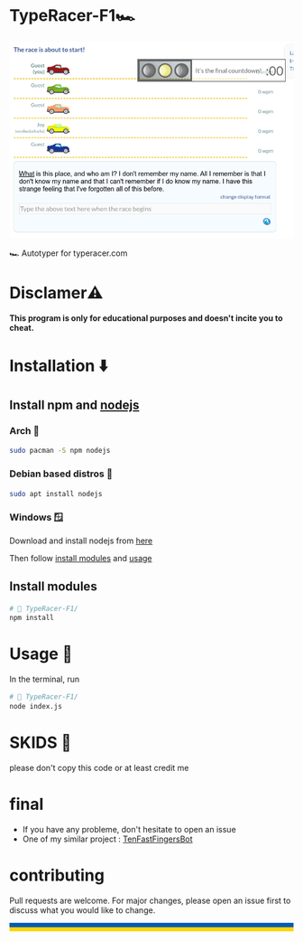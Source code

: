 # TypeRacer-F1🏎️

![screenshot](screenshot.gif)

🏎️ Autotyper for typeracer.com

# Disclamer⚠️

**This program is only for educational purposes and doesn't incite you to cheat.**

# Installation ⬇️

## Install npm and [nodejs](https://nodejs.org/en/) 

### Arch 🐧

```bash
sudo pacman -S npm nodejs
```

### Debian based distros 🐧

```bash 
sudo apt install nodejs
```

### Windows 🪟 

Download and install nodejs from [here](https://nodejs.org/en/)

Then follow [install modules](#install-modules) and [usage](#usage-)

## Install modules

```bash
# 📂 TypeRacer-F1/
npm install
```

# Usage 🌟

In the terminal, run

```bash
# 📂 TypeRacer-F1/
node index.js
```

# SKIDS 👶

please don't copy this code or at least credit me 

# final

* If you have any probleme, don't hesitate to open an issue
* One of my similar project : [TenFastFingersBot](https://github.com/SkwalExe/TenFastFingersBot)

# contributing

Pull requests are welcome. For major changes, please open an issue first to discuss what you would like to change.        
   
<a href="https://github.com/SkwalExe#ukraine"><img src="https://raw.githubusercontent.com/SkwalExe/SkwalExe/main/ukraine.jpg" width="100%" height="15px" /></a>
